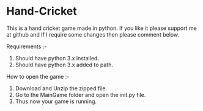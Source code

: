 # Hand-Cricket
This is a hand cricket game made in python. If you like it please support me at github and If I require some changes then please comment below.

Requirements :-
1. Should have python 3.x installed.
2. Should have python 3.x added to path.

How to open the game :-

1.    Download and Unzip the zipped file.
2.    Go to the MainGame folder and open the init.py file.
3.    Thus now your game is running.

